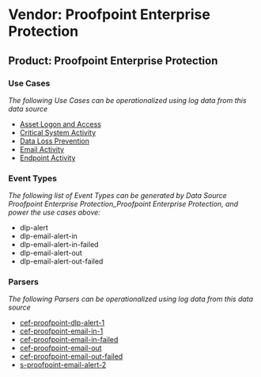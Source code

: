Vendor: Proofpoint Enterprise Protection
========================================
Product: Proofpoint Enterprise Protection
-----------------------------------------

### Use Cases

_The following Use Cases can be operationalized using log data from this data source_

* [Asset Logon and Access](../UseCases/usecase_asset_logon_and_access.md)
* [Critical System Activity](../UseCases/usecase_critical_system_activity.md)
* [Data Loss Prevention](../UseCases/usecase_data_loss_prevention.md)
* [Email Activity](../UseCases/usecase_email_activity.md)
* [Endpoint Activity](../UseCases/usecase_endpoint_activity.md)


### Event Types

_The following list of Event Types can be generated by Data Source Proofpoint Enterprise Protection_Proofpoint Enterprise Protection, and power the use cases above:_

- dlp-alert
- dlp-email-alert-in
- dlp-email-alert-in-failed
- dlp-email-alert-out
- dlp-email-alert-out-failed


### Parsers

_The following Parsers can be operationalized using log data from this data source_

* [cef-proofpoint-dlp-alert-1](../Parsers/parserContent_cef-proofpoint-dlp-alert-1.md)
* [cef-proofpoint-email-in-1](../Parsers/parserContent_cef-proofpoint-email-in-1.md)
* [cef-proofpoint-email-in-failed](../Parsers/parserContent_cef-proofpoint-email-in-failed.md)
* [cef-proofpoint-email-out](../Parsers/parserContent_cef-proofpoint-email-out.md)
* [cef-proofpoint-email-out-failed](../Parsers/parserContent_cef-proofpoint-email-out-failed.md)
* [s-proofpoint-email-alert-2](../Parsers/parserContent_s-proofpoint-email-alert-2.md)
